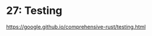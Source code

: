 # 27: Testing

https://google.github.io/comprehensive-rust/testing.html

<!-- MarkdownTOC -->

<!-- /MarkdownTOC -->
